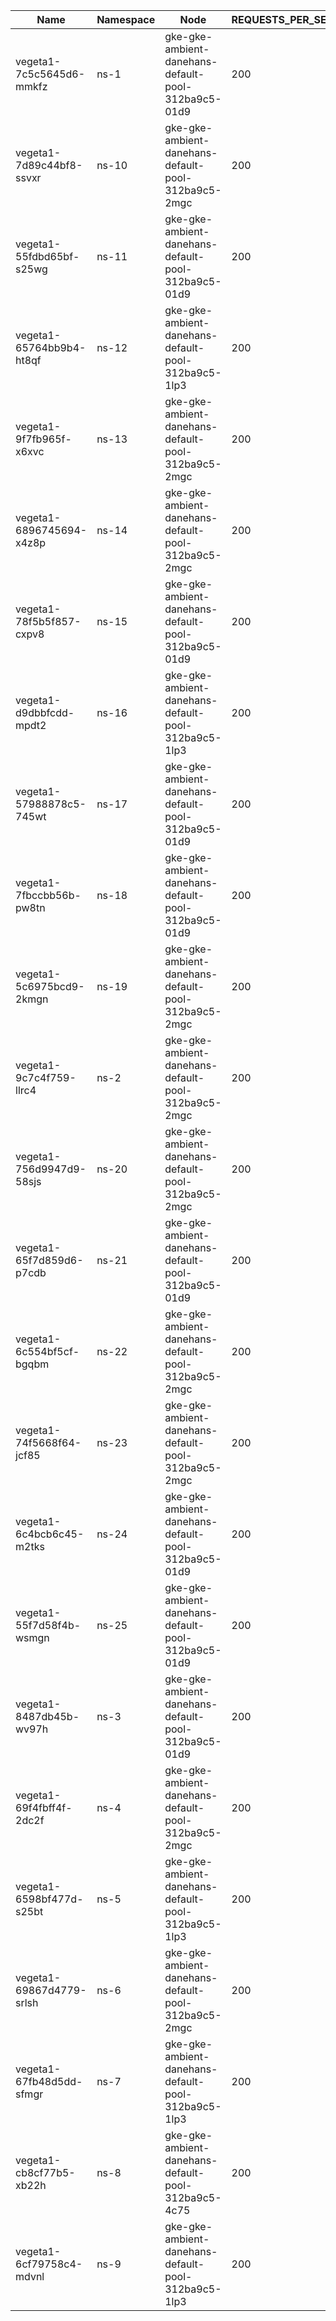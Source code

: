 | Name | Namespace | Node | REQUESTS_PER_SECOND | DURATION | CONNECTIONS | MAX_CONNECTIONS |
|------|-----------|------|---------------------|----------|-------------|-----------------|
| vegeta1-7c5c5645d6-mmkfz | ns-1 | gke-gke-ambient-danehans-default-pool-312ba9c5-01d9 | 200 | 10m | 100 | 100 |
| vegeta1-7d89c44bf8-ssvxr | ns-10 | gke-gke-ambient-danehans-default-pool-312ba9c5-2mgc | 200 | 10m | 100 | 100 |
| vegeta1-55fdbd65bf-s25wg | ns-11 | gke-gke-ambient-danehans-default-pool-312ba9c5-01d9 | 200 | 10m | 100 | 100 |
| vegeta1-65764bb9b4-ht8qf | ns-12 | gke-gke-ambient-danehans-default-pool-312ba9c5-1lp3 | 200 | 10m | 100 | 100 |
| vegeta1-9f7fb965f-x6xvc | ns-13 | gke-gke-ambient-danehans-default-pool-312ba9c5-2mgc | 200 | 10m | 100 | 100 |
| vegeta1-6896745694-x4z8p | ns-14 | gke-gke-ambient-danehans-default-pool-312ba9c5-2mgc | 200 | 10m | 100 | 100 |
| vegeta1-78f5b5f857-cxpv8 | ns-15 | gke-gke-ambient-danehans-default-pool-312ba9c5-01d9 | 200 | 10m | 100 | 100 |
| vegeta1-d9dbbfcdd-mpdt2 | ns-16 | gke-gke-ambient-danehans-default-pool-312ba9c5-1lp3 | 200 | 10m | 100 | 100 |
| vegeta1-57988878c5-745wt | ns-17 | gke-gke-ambient-danehans-default-pool-312ba9c5-01d9 | 200 | 10m | 100 | 100 |
| vegeta1-7fbccbb56b-pw8tn | ns-18 | gke-gke-ambient-danehans-default-pool-312ba9c5-01d9 | 200 | 10m | 100 | 100 |
| vegeta1-5c6975bcd9-2kmgn | ns-19 | gke-gke-ambient-danehans-default-pool-312ba9c5-2mgc | 200 | 10m | 100 | 100 |
| vegeta1-9c7c4f759-llrc4 | ns-2 | gke-gke-ambient-danehans-default-pool-312ba9c5-2mgc | 200 | 10m | 100 | 100 |
| vegeta1-756d9947d9-58sjs | ns-20 | gke-gke-ambient-danehans-default-pool-312ba9c5-2mgc | 200 | 10m | 100 | 100 |
| vegeta1-65f7d859d6-p7cdb | ns-21 | gke-gke-ambient-danehans-default-pool-312ba9c5-01d9 | 200 | 10m | 100 | 100 |
| vegeta1-6c554bf5cf-bgqbm | ns-22 | gke-gke-ambient-danehans-default-pool-312ba9c5-2mgc | 200 | 10m | 100 | 100 |
| vegeta1-74f5668f64-jcf85 | ns-23 | gke-gke-ambient-danehans-default-pool-312ba9c5-2mgc | 200 | 10m | 100 | 100 |
| vegeta1-6c4bcb6c45-m2tks | ns-24 | gke-gke-ambient-danehans-default-pool-312ba9c5-01d9 | 200 | 10m | 100 | 100 |
| vegeta1-55f7d58f4b-wsmgn | ns-25 | gke-gke-ambient-danehans-default-pool-312ba9c5-01d9 | 200 | 10m | 100 | 100 |
| vegeta1-8487db45b-wv97h | ns-3 | gke-gke-ambient-danehans-default-pool-312ba9c5-01d9 | 200 | 10m | 100 | 100 |
| vegeta1-69f4fbff4f-2dc2f | ns-4 | gke-gke-ambient-danehans-default-pool-312ba9c5-2mgc | 200 | 10m | 100 | 100 |
| vegeta1-6598bf477d-s25bt | ns-5 | gke-gke-ambient-danehans-default-pool-312ba9c5-1lp3 | 200 | 10m | 100 | 100 |
| vegeta1-69867d4779-srlsh | ns-6 | gke-gke-ambient-danehans-default-pool-312ba9c5-2mgc | 200 | 10m | 100 | 100 |
| vegeta1-67fb48d5dd-sfmgr | ns-7 | gke-gke-ambient-danehans-default-pool-312ba9c5-1lp3 | 200 | 10m | 100 | 100 |
| vegeta1-cb8cf77b5-xb22h | ns-8 | gke-gke-ambient-danehans-default-pool-312ba9c5-4c75 | 200 | 10m | 100 | 100 |
| vegeta1-6cf79758c4-mdvnl | ns-9 | gke-gke-ambient-danehans-default-pool-312ba9c5-1lp3 | 200 | 10m | 100 | 100 |
